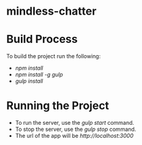 mindless-chatter
================

# Build Process
To build the project run the following:
* *npm install*
* *npm install -g gulp*
* *gulp install*

# Running the Project
* To run the server, use the *gulp start* command.
* To stop the server, use the *gulp stop* command.
* The url of the app will be *http://localhost:3000*
